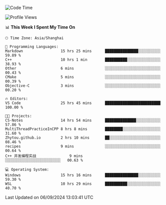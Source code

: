 <!--START_SECTION:waka-->
![Code Time](http://img.shields.io/badge/Code%20Time-1%2C963%20hrs%2055%20mins-blue)

![Profile Views](http://img.shields.io/badge/Profile%20Views-2-blue)

📊 **This Week I Spent My Time On** 

```text
🕑︎ Time Zone: Asia/Shanghai

💬 Programming Languages: 
Markdown                 15 hrs 25 mins      ███████████████░░░░░░░░░░   59.89 % 
C++                      10 hrs 1 min        ██████████░░░░░░░░░░░░░░░   38.93 % 
Other                    6 mins              ░░░░░░░░░░░░░░░░░░░░░░░░░   00.43 % 
CMake                    5 mins              ░░░░░░░░░░░░░░░░░░░░░░░░░   00.39 % 
Objective-C              3 mins              ░░░░░░░░░░░░░░░░░░░░░░░░░   00.20 % 

🔥 Editors: 
VS Code                  25 hrs 45 mins      █████████████████████████   100.00 % 

🐱‍💻 Projects: 
CS-Notes                 14 hrs 54 mins      ██████████████░░░░░░░░░░░   57.86 % 
MultiThreadPracticeInCPP 8 hrs 8 mins        ████████░░░░░░░░░░░░░░░░░   31.60 % 
Zhytou.github.io         2 hrs 10 mins       ██░░░░░░░░░░░░░░░░░░░░░░░   08.46 % 
recipes                  9 mins              ░░░░░░░░░░░░░░░░░░░░░░░░░   00.64 % 
C++ 并发编程实战               9 mins              ░░░░░░░░░░░░░░░░░░░░░░░░░   00.63 % 

💻 Operating System: 
Windows                  15 hrs 16 mins      ███████████████░░░░░░░░░░   59.30 % 
WSL                      10 hrs 29 mins      ██████████░░░░░░░░░░░░░░░   40.70 % 
```


 Last Updated on 06/09/2024 13:03:41 UTC
<!--END_SECTION:waka-->